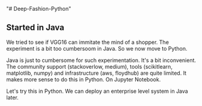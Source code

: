 "# Deep-Fashion-Python" 

## Started in Java
We tried to see if VGG16 can immitate the mind of a shopper. The experiment is a bit too cumbersoom in Java. So we now move to Python.

Java is just to cumbersome for such experimentation.  It's a bit inconvenient. The community support (stackoverlow, medium), tools (scikitlearn, matplotlib, numpy) and infrastructure (aws, floydhub) are quite limited. It makes more sense to do this in Python. On Jupyter Notebook.

Let's try this in Python. We can deploy an enterprise level system in Java later.
